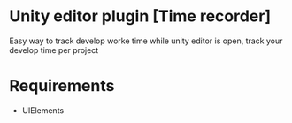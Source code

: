 # Unity editor plugin [Time recorder]
Easy way to track develop worke time while unity editor is open, track your develop time per project

# Requirements
- UIElements
